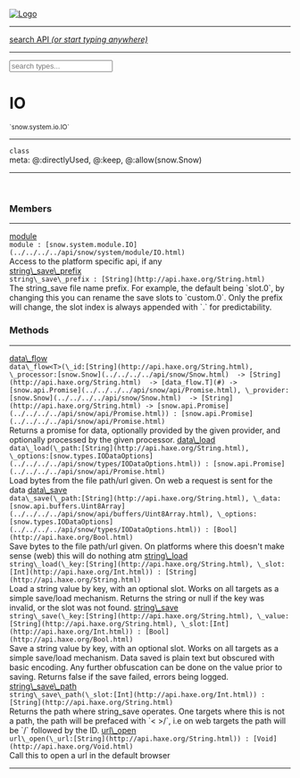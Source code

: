 
[![Logo](../../../../images/logo.png)](../../../../api/index.html)

<hr/>
<a href="#" id="search_bar" onclick="return;"><div> search API <em>(or start typing anywhere)</em> </div></a>
<hr/>

<script src="../../../../js/omnibar.js"> </script>
<link rel="stylesheet" type="text/css" href="../../../../css/omnibar.css" media="all">

<div id="omnibar"> <a href="#" onclick="return" id="omnibar_close"></a> <input id="omnibar_text" type="text" placeholder="search types..."></input></div>
<script  id="typelist" data-relpath="../../../../" data-types="snow.App,snow.AppFixedTimestep,snow.Snow,snow._Snow.Core,snow.api.Debug,snow.api.DebugError,snow.api.File,snow.api.FileHandle,snow.api.FileSeek,snow.api.Libs,snow.api.Promise,snow.api.PromiseError,snow.api.PromiseState,snow.api.Promises,snow.api.Timer,snow.api._Debug.LogError,snow.api._File.FileHandle_Impl_,snow.api._File.FileSeek_Impl_,snow.api._Promise.PromiseState_Impl_,snow.api.buffers.ArrayBuffer,snow.api.buffers.ArrayBufferIO,snow.api.buffers.ArrayBufferView,snow.api.buffers.Float32Array,snow.api.buffers.Float64Array,snow.api.buffers.Int16Array,snow.api.buffers.Int32Array,snow.api.buffers.Int8Array,snow.api.buffers.TAError,snow.api.buffers.TypedArrayType,snow.api.buffers.Uint16Array,snow.api.buffers.Uint32Array,snow.api.buffers.Uint8Array,snow.api.buffers.Uint8ClampedArray,snow.api.buffers._ArrayBuffer.ArrayBuffer_Impl_,snow.api.buffers._Float32Array.Float32Array_Impl_,snow.api.buffers._Float64Array.Float64Array_Impl_,snow.api.buffers._Int16Array.Int16Array_Impl_,snow.api.buffers._Int32Array.Int32Array_Impl_,snow.api.buffers._Int8Array.Int8Array_Impl_,snow.api.buffers._TypedArrayType.TypedArrayType_Impl_,snow.api.buffers._Uint16Array.Uint16Array_Impl_,snow.api.buffers._Uint32Array.Uint32Array_Impl_,snow.api.buffers._Uint8Array.Uint8Array_Impl_,snow.api.buffers._Uint8ClampedArray.Uint8ClampedArray_Impl_,snow.core.native.Core,snow.core.native._Core.StaticSnow,snow.core.native.assets.Assets,snow.core.native.assets._Assets.NativeAudioDataBlob,snow.core.native.assets._Assets.NativeAudioDataInfo,snow.core.native.assets._Assets.NativeAudioInfo,snow.core.native.audio.Audio,snow.core.native.audio.Sound,snow.core.native.input.Input,snow.core.native.io.IO,snow.core.native.window.Windowing,snow.modules.interfaces.Assets,snow.modules.interfaces.Audio,snow.modules.interfaces.IO,snow.modules.interfaces.Input,snow.modules.interfaces.Windowing,snow.modules.openal.AL,snow.modules.openal.ALC,snow.modules.openal.ALHelper,snow.modules.openal.Audio,snow.modules.openal.Context,snow.modules.openal.Device,snow.modules.openal.Sound,snow.modules.openal._AL.Context_Impl_,snow.modules.openal._AL.Device_Impl_,snow.modules.openal.sound.ALSound,snow.modules.openal.sound.ALStream,snow.modules.openal.sound.Sound,snow.modules.opengl.GL,snow.modules.opengl.GLActiveInfo,snow.modules.opengl.GLBuffer,snow.modules.opengl.GLContextAttributes,snow.modules.opengl.GLFramebuffer,snow.modules.opengl.GLProgram,snow.modules.opengl.GLRenderbuffer,snow.modules.opengl.GLShader,snow.modules.opengl.GLTexture,snow.modules.opengl.GLUniformLocation,snow.modules.opengl.native.GL,snow.modules.opengl.native.GLActiveInfo,snow.modules.opengl.native.GLBO,snow.modules.opengl.native.GLBuffer,snow.modules.opengl.native.GLContextAttributes,snow.modules.opengl.native.GLFBO,snow.modules.opengl.native.GLFramebuffer,snow.modules.opengl.native.GLObject,snow.modules.opengl.native.GLPO,snow.modules.opengl.native.GLProgram,snow.modules.opengl.native.GLRBO,snow.modules.opengl.native.GLRenderbuffer,snow.modules.opengl.native.GLSO,snow.modules.opengl.native.GLShader,snow.modules.opengl.native.GLShaderPrecisionFormat,snow.modules.opengl.native.GLTO,snow.modules.opengl.native.GLTexture,snow.modules.opengl.native.GLUniformLocation,snow.modules.opengl.native.GL_FFI,snow.modules.opengl.native._GL.GLBuffer_Impl_,snow.modules.opengl.native._GL.GLFramebuffer_Impl_,snow.modules.opengl.native._GL.GLProgram_Impl_,snow.modules.opengl.native._GL.GLRenderbuffer_Impl_,snow.modules.opengl.native._GL.GLShader_Impl_,snow.modules.opengl.native._GL.GLTexture_Impl_,snow.modules.opengl.native._GL.GLUniformLocation_Impl_,snow.modules.sdl.ControllerEventType,snow.modules.sdl.Input,snow.modules.sdl.KeyEventType,snow.modules.sdl.ModValue,snow.modules.sdl.MouseEventType,snow.modules.sdl.TouchEventType,snow.modules.sdl.Windowing,snow.modules.sdl._Input.ControllerEventType_Impl_,snow.modules.sdl._Input.KeyEventType_Impl_,snow.modules.sdl._Input.ModValue_Impl_,snow.modules.sdl._Input.MouseEventType_Impl_,snow.modules.sdl._Input.TouchEventType_Impl_,snow.system.assets.Asset,snow.system.assets.AssetBytes,snow.system.assets.AssetImage,snow.system.assets.AssetJSON,snow.system.assets.AssetText,snow.system.assets.Assets,snow.system.assets._Assets.AssetsModule,snow.system.audio.Audio,snow.system.audio.AudioModule,snow.system.audio.Sound,snow.system.input.Input,snow.system.input.Keycodes,snow.system.input.MapIntBool,snow.system.input.MapIntFloat,snow.system.input.Scancodes,snow.system.input._Input.InputModule,snow.system.io.IO,snow.system.io._IO.IOModule,snow.system.module.Assets,snow.system.module.Audio,snow.system.module.IO,snow.system.module.Input,snow.system.module.Sound,snow.system.module.Windowing,snow.system.window.Window,snow.system.window.Windowing,snow.system.window._Windowing.WindowHandleMap,snow.system.window._Windowing.WindowingModule,snow.types.AppConfig,snow.types.AppConfigNative,snow.types.AppConfigWeb,snow.types.Asset,snow.types.AssetBytes,snow.types.AssetImage,snow.types.AssetJSON,snow.types.AssetText,snow.types.AssetType,snow.types.AudioDataBlob,snow.types.AudioDataInfo,snow.types.AudioFormatType,snow.types.AudioHandle,snow.types.AudioInfo,snow.types.DisplayMode,snow.types.Error,snow.types.FileEvent,snow.types.FileEventType,snow.types.FileFilter,snow.types.GamepadDeviceEventType,snow.types.IODataOptions,snow.types.ImageInfo,snow.types.InputEvent,snow.types.InputEventType,snow.types.Key,snow.types.ModState,snow.types.OpenGLProfile,snow.types.Platform,snow.types.RenderConfig,snow.types.RenderConfigOpenGL,snow.types.Scan,snow.types.SnowConfig,snow.types.SystemEvent,snow.types.SystemEventType,snow.types.TextEventType,snow.types.WindowConfig,snow.types.WindowEvent,snow.types.WindowEventType,snow.types.WindowHandle,snow.types.WindowingConfig,snow.types._Types.AssetType_Impl_,snow.types._Types.AudioFormatType_Impl_,snow.types._Types.FileEventType_Impl_,snow.types._Types.GamepadDeviceEventType_Impl_,snow.types._Types.InputEventType_Impl_,snow.types._Types.OpenGLProfile_Impl_,snow.types._Types.Platform_Impl_,snow.types._Types.SystemEventType_Impl_,snow.types._Types.TextEventType_Impl_,snow.types._Types.WindowEventType_Impl_"></script>


<h1>IO</h1>
<small>`snow.system.io.IO`</small>



<hr/>

`class`<br/><span class="meta">
meta: @:directlyUsed, @:keep, @:allow(snow.Snow)</span>

<hr/>


&nbsp;
&nbsp;




<h3>Members</h3> <hr/><span class="member apipage">
                <a name="module"><a class="lift" href="#module">module</a></a><div class="clear"></div>
                <code class="signature apipage">module : [snow.system.module.IO](../../../../api/snow/system/module/IO.html)</code><br/></span>
            <span class="small_desc_flat">Access to the platform specific api, if any</span><br/><span class="member apipage">
                <a name="string_save_prefix"><a class="lift" href="#string_save_prefix">string\_save\_prefix</a></a><div class="clear"></div>
                <code class="signature apipage">string\_save\_prefix : [String](http://api.haxe.org/String.html)</code><br/></span>
            <span class="small_desc_flat">The string_save file name prefix. For example, the default being `slot.0`,
        by changing this you can rename the save slots to `custom.0`.
        Only the prefix will change, the slot index is always appended with `.` for predictability.</span><br/>


<h3>Methods</h3> <hr/><span class="method apipage">
            <a name="data_flow"><a class="lift" href="#data_flow">data\_flow</a></a><div class="clear"></div>
            <code class="signature apipage">data\_flow&lt;T&gt;(\_id:[String](http://api.haxe.org/String.html)<span></span>, \_processor:[snow.Snow](../../../../api/snow/Snow.html)&nbsp; -&gt; [String](http://api.haxe.org/String.html)&nbsp; -&gt; [data_flow.T](#)&nbsp;-&gt; [snow.api.Promise](../../../../api/snow/api/Promise.html)<span></span>, \_provider:[snow.Snow](../../../../api/snow/Snow.html)&nbsp; -&gt; [String](http://api.haxe.org/String.html)&nbsp;-&gt; [snow.api.Promise](../../../../api/snow/api/Promise.html)<span></span>) : [snow.api.Promise](../../../../api/snow/api/Promise.html)</code><br/><span class="small_desc_flat">Returns a promise for data, optionally provided by the given provider, and optionally processed by the given processor.</span>


</span>
<span class="method apipage">
            <a name="data_load"><a class="lift" href="#data_load">data\_load</a></a><div class="clear"></div>
            <code class="signature apipage">data\_load(\_path:[String](http://api.haxe.org/String.html)<span></span>, \_options:[snow.types.IODataOptions](../../../../api/snow/types/IODataOptions.html)<span></span>) : [snow.api.Promise](../../../../api/snow/api/Promise.html)</code><br/><span class="small_desc_flat">Load bytes from the file path/url given.
            On web a request is sent for the data</span>


</span>
<span class="method apipage">
            <a name="data_save"><a class="lift" href="#data_save">data\_save</a></a><div class="clear"></div>
            <code class="signature apipage">data\_save(\_path:[String](http://api.haxe.org/String.html)<span></span>, \_data:[snow.api.buffers.Uint8Array](../../../../api/snow/api/buffers/Uint8Array.html)<span></span>, \_options:[snow.types.IODataOptions](../../../../api/snow/types/IODataOptions.html)<span></span>) : [Bool](http://api.haxe.org/Bool.html)</code><br/><span class="small_desc_flat">Save bytes to the file path/url given.
            On platforms where this doesn't make sense (web) this will do nothing atm</span>


</span>
<span class="method apipage">
            <a name="string_load"><a class="lift" href="#string_load">string\_load</a></a><div class="clear"></div>
            <code class="signature apipage">string\_load(\_key:[String](http://api.haxe.org/String.html)<span></span>, \_slot:[Int](http://api.haxe.org/Int.html)<span></span>) : [String](http://api.haxe.org/String.html)</code><br/><span class="small_desc_flat">Load a string value by key, with an optional slot.
            Works on all targets as a simple save/load mechanism.
            Returns the string or null if the key was invalid, or the slot was not found.</span>


</span>
<span class="method apipage">
            <a name="string_save"><a class="lift" href="#string_save">string\_save</a></a><div class="clear"></div>
            <code class="signature apipage">string\_save(\_key:[String](http://api.haxe.org/String.html)<span></span>, \_value:[String](http://api.haxe.org/String.html)<span></span>, \_slot:[Int](http://api.haxe.org/Int.html)<span></span>) : [Bool](http://api.haxe.org/Bool.html)</code><br/><span class="small_desc_flat">Save a string value by key, with an optional slot.
            Works on all targets as a simple save/load mechanism.
            Data saved is plain text but obscured with basic encoding.
            Any further obfuscation can be done on the value prior to saving.
            Returns false if the save failed, errors being logged.</span>


</span>
<span class="method apipage">
            <a name="string_save_path"><a class="lift" href="#string_save_path">string\_save\_path</a></a><div class="clear"></div>
            <code class="signature apipage">string\_save\_path(\_slot:[Int](http://api.haxe.org/Int.html)<span></span>) : [String](http://api.haxe.org/String.html)</code><br/><span class="small_desc_flat">Returns the path where string_save operates.
            One targets where this is not a path, the path will be prefaced with `< >/`,
            i.e on web targets the path will be `<localstorage>/` followed by the ID.</span>


</span>
<span class="method apipage">
            <a name="url_open"><a class="lift" href="#url_open">url\_open</a></a><div class="clear"></div>
            <code class="signature apipage">url\_open(\_url:[String](http://api.haxe.org/String.html)<span></span>) : [Void](http://api.haxe.org/Void.html)</code><br/><span class="small_desc_flat">Call this to open a url in the default browser</span>


</span>



<hr/>

&nbsp;
&nbsp;
&nbsp;
&nbsp;